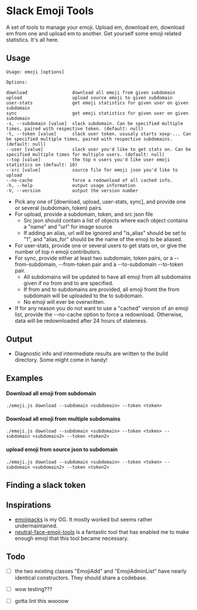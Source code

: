 # Slack Emoji Tools

A set of tools to manage your emoji. Upload em, download em, download em from one and upload em to another. Get yourself some emoji related statistics. It's all here.

## Usage

```
Usage: emoji [options]

Options:

download                 download all emoji from given subdomain
upload                   upload source emoji to given subdomain
user-stats               get emoji statistics for given user on given subdomain
sync                     get emoji statistics for given user on given subdomain
-s, --subdomain [value]  slack subdomain. Can be specified multiple times, paired with respective token. (default: null)
-t, --token [value]      slack user token. ususaly starts xoxp-... Can be specified multiple times, paired with respective subdomains. (default: null)
--user [value]           slack user you'd like to get stats on. Can be specified multiple times for multiple users. (default: null)
--top [value]            the top n users you'd like user emoji statistics on (default: 10)
--src [value]            source file for emoji json you'd like to upload
--no-cache               force a redownload of all cached info.
-h, --help               output usage information
-V, --version            output the version number
```

* Pick any one of [download, upload, user-stats, sync], and provide one or several (subdomain, token) pairs.
* For upload, provide a subdomain, token, and src json file
    * Src json should contain a list of objects where each object contains a "name" and "url" for image source
    * If adding an alias, url will be ignored and "is_alias" should be set to "1", and "alias_for" should be the name of the emoji to be aliased.
* For user-stats, provide one or several users to get stats on, or give the number of top n emoji contributors.
* For sync, provide either at least two subdomain, token pairs, or a --from-subdomain, --from-token pair and a --to-subdomain --to-token pair.
    * All subdomains will be updated to have all emoji from all subdomains given if no from and to are specified.
    * If from and to subdomains are provided, all emoji fromt the from subdomain will be uploaded to the to subdomain.
    * No emoji will ever be overwritten.
* If for any reason you do not want to use a "cached" version of an emoji list, provide the --no-cache option to force a redownload. Otherwise, data will be redownloaded after 24 hours of staleness.

## Output

* Diagnostic info and intermediate results are written to the build directory. Some might come in handy!

## Examples

#### Download all emoji from subdomain
`./emoji.js download --subdomain <subdomain> --token <token>`

#### Download all emoji from multiple subdomains
`./emoji.js download --subdomain <subdomain> --token <token> --subdomain <subdomain2> --token <token2>`

#### upload emoji from source json to subdomain
`./emoji.js download --subdomain <subdomain> --token <token> --subdomain <subdomain2> --token <token2>`

## Finding a slack token

## Inspirations
* [emojipacks](https://github.com/lambtron/emojipacks) is my OG. It mostly worked but seems rather undermaintained.
* [neutral-face-emoji-tools](https://github.com/Fauntleroy/neutral-face-emoji-tools) is a fantastic tool that has enabled me to make enough emoji that this tool became necessary.

## Todo

* [ ] the two existing classes "EmojiAdd" and "EmojiAdminList" have nearly identical constructors. They should share a codebase.
* [ ] wow testing???
* [ ] gotta lint this woooow


